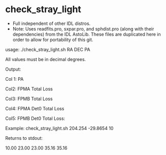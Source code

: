 check_stray_light
=================
- Full independent of other IDL distros.
- Note: Uses readfits.pro, sxpar.pro, and sphdist.pro (along with
  their dependencies) from the IDL AstoLib. These files are duplicated
  here in order to allow for portability of this git.

usage: ./check_stray_light.sh RA DEC PA

All values must be in decimal degrees.

Output:

Col 1: PA

Col2: FPMA Total Loss

Col3: FPMB Total Loss

Col4: FPMA Det0 Total Loss

Col5: FPMB Det0 Total Loss:

Example:
check_stray_light.sh 204.254 -29.8654 10

Returns to stdout:

10.00   23.00   23.00   35.16   35.16


